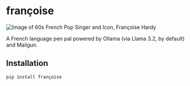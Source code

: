 # françoise

![Image of 60s French Pop Singer and Icon, Françoise Hardy](https://www.rollingstone.com/wp-content/uploads/2024/06/FrancoiseHardy.jpeg?w=1581&h=1054&crop=1)

A French language pen pal powered by Ollama (via Llama 3.2, by default) and Mailgun.

## Installation

```bash
pip install françoise
```
